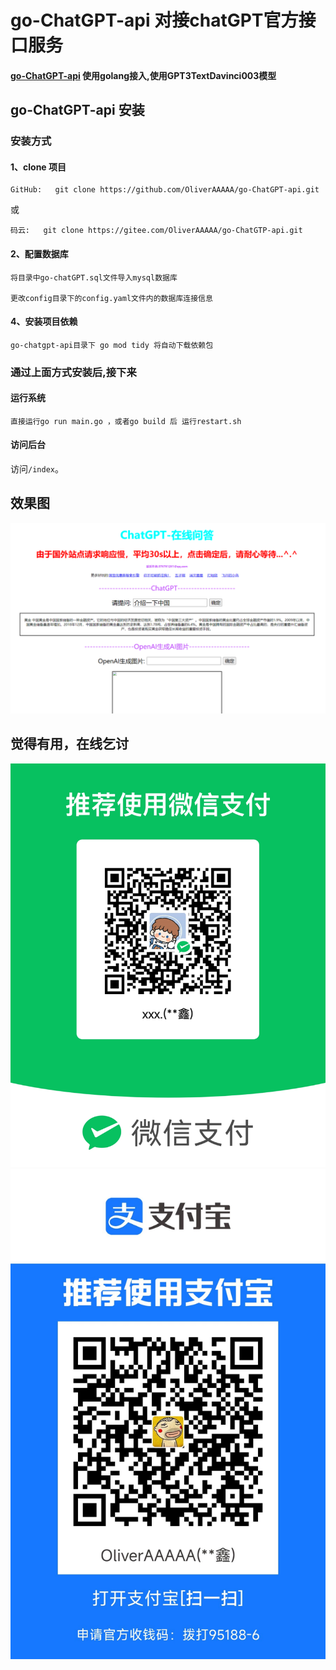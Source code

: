 # go-ChatGPT-api 对接chatGPT官方接口服务

#### [go-ChatGPT-api](https://github.com/OliverAAAAA/go-ChatGPT-api)  使用golang接入,使用GPT3TextDavinci003模型

## go-ChatGPT-api 安装

### 安装方式 

#### 1、clone 项目
```
GitHub:   git clone https://github.com/OliverAAAAA/go-ChatGPT-api.git
```
或
```
码云:   git clone https://gitee.com/OliverAAAAA/go-ChatGTP-api.git
```

#### 2、配置数据库
```
将目录中go-chatGPT.sql文件导入mysql数据库

更改config目录下的config.yaml文件内的数据库连接信息
```

#### 4、安装项目依赖
```
go-chatgpt-api目录下 go mod tidy 将自动下载依赖包
```

### 通过上面方式安装后,接下来

#### 运行系统
```
直接运行go run main.go ，或者go build 后 运行restart.sh
```

#### 访问后台
访问`/index`。


## 效果图
![img.png](img/img.png)


## 觉得有用，在线乞讨
![img.png](img/img_0.png)
![img_1.png](img/img_1.png)
